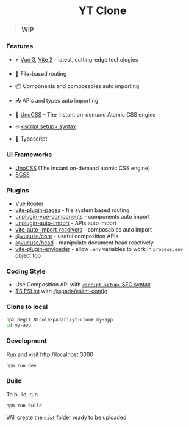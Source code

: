 <h1 align="center">YT Clone</h1>

> ### WIP

### Features

- ⚡️ [Vue 3](https://github.com/vuejs/vue-next), [Vite 2](https://github.com/vitejs/vite) - latest, cutting-edge techologies

- 📂 File-based routing

- 📦 Components and composables auto importing

- 📥 APIs and types auto importing

- 🎨 [UnoCSS](https://github.com/unocss/unocss) - The instant on-demand Atomic CSS engine

- 🔥 [\<script setup\> syntax](https://github.com/vuejs/rfcs/pull/227)

- 🦾 Typescript

### UI Frameworks

- [UnoCSS](https://github.com/unocss/unocss) (The instant on-demand atomic CSS engine)
- [SCSS](https://sass-lang.com/)

### Plugins

- [Vue Router](https://github.com/vuejs/vue-router)
- [vite-plugin-pages](https://github.com/hannoeru/vite-plugin-pages) - file system based routing
- [unplugin-vue-components](https://github.com/antfu/unplugin-vue-components) - components auto import
- [unplugin-auto-import](https://github.com/antfu/unplugin-vue-components) - APIs auto import
- [vite-auto-import-resolvers](https://github.com/dishait/vite-auto-import-resolvers) - composables auto import
- [@vueuse/core](https://github.com/antfu/vueuse) - useful composition APIs
- [@vueuse/head](https://github.com/vueuse/head) - manipulate document head reactively
- [vite-plugin-envloader](https://github.com/NicolaSpadari/vite-plugin-envloader) - allow `.env` variables to work in `process.env` object too

### Coding Style

- Use Composition API with [`<script setup>` SFC syntax](https://github.com/vuejs/rfcs/pull/227)
- [TS ESLint](https://eslint.org/) with [@spada/eslint-config](https://github.com/NicolaSpadari/eslint-config)

### Clone to local

```sh
npx degit NicolaSpadari/yt-clone my-app
cd my-app
```

### Development

Run and visit http://localhost:3000

```sh
npm run dev
```

### Build

To build, run

```sh
npm run build
```

Will create the `dist` folder ready to be uploaded